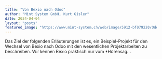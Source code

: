 ```yaml
---
title: "Von Bexio nach Odoo"
author: "Mint System GmbH, Kurt Gisler"
date: 2024-04-04
layout: "posts"
featured_image: "https://www.mint-system.ch/web/image/5912-bf079220/Odoo%20Migration.png"
---
```


Das Ziel der folgenden Erläuterungen ist es, ein Beispiel-Projekt für den Wechsel von Bexio nach Odoo mit den wesentlichen Projektarbeiten zu beschreiben.  Wir kennen Bexio praktisch nur vom *Hörensag...

